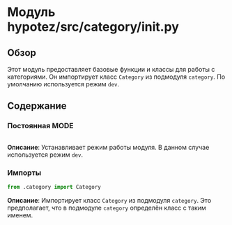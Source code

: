 # Модуль hypotez/src/category/__init__.py

## Обзор

Этот модуль предоставляет базовые функции и классы для работы с категориями. Он импортирует класс `Category` из подмодуля `category`.  По умолчанию используется режим `dev`.

## Содержание

### Постоянная MODE

```python

```

**Описание**:  Устанавливает режим работы модуля. В данном случае используется режим `dev`.


### Импорты

```python
from .category import Category
```

**Описание**: Импортирует класс `Category` из подмодуля `category`.  Это предполагает, что в подмодуле `category` определён класс с таким именем.


```